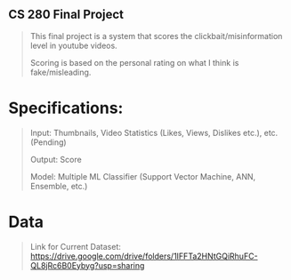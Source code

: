 ## CS 280 Final Project
> This final project is a system that scores the clickbait/misinformation level in youtube videos.
> 
> Scoring is based on the personal rating on what I think is fake/misleading.


# Specifications:
> Input: Thumbnails, Video Statistics (Likes, Views, Dislikes etc.), etc. (Pending)
>
> Output: Score
>
> Model: Multiple ML Classifier (Support Vector Machine, ANN, Ensemble, etc.)

# Data
> Link for Current Dataset: https://drive.google.com/drive/folders/1IFFTa2HNtGQiRhuFC-QL8jRc6B0Eybyg?usp=sharing
